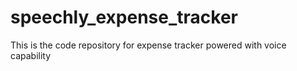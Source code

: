 # speechly_expense_tracker
This is the code repository for expense tracker powered with voice capability
